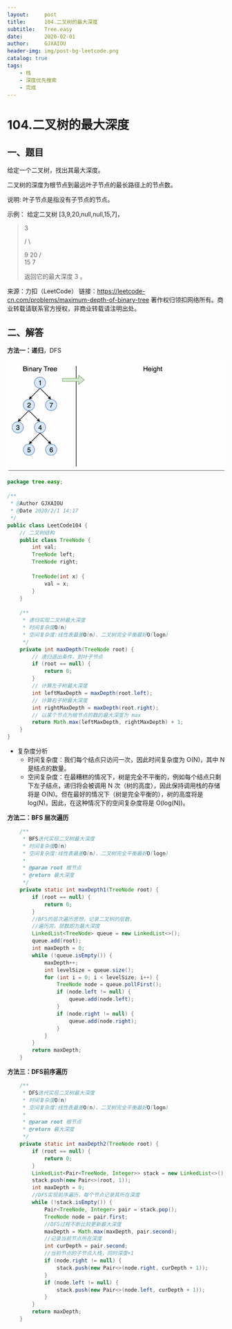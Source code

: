 ```yaml
---
layout:     post
title:      104.二叉树的最大深度
subtitle:   Tree.easy
date:       2020-02-01
author:     GJXAIOU
header-img: img/post-bg-leetcode.png
catalog: true
tags:
    - 栈
	- 深度优先搜索
	- 完成
---
```


# 104.二叉树的最大深度



## 一、题目

给定一个二叉树，找出其最大深度。

二叉树的深度为根节点到最远叶子节点的最长路径上的节点数。

说明: 叶子节点是指没有子节点的节点。

示例：
给定二叉树 [3,9,20,null,null,15,7]，

> 3
>
> /  \
>
> 9    20
>      /   \
>    15    7
>
> 返回它的最大深度 3 。

来源：力扣（LeetCode）
链接：https://leetcode-cn.com/problems/maximum-depth-of-binary-tree
著作权归领扣网络所有。商业转载请联系官方授权，非商业转载请注明出处。



## 二、解答

**方法一：递归**，DFS

![LeetCode104](104.%E4%BA%8C%E5%8F%89%E6%A0%91%E7%9A%84%E6%9C%80%E5%A4%A7%E6%B7%B1%E5%BA%A6.resource/LeetCode104.gif)

```java
package tree.easy;

/**
 * @Author GJXAIOU
 * @Date 2020/2/1 14:17
 */
public class LeetCode104 {
    // 二叉树结构
    public class TreeNode {
        int val;
        TreeNode left;
        TreeNode right;

        TreeNode(int x) {
            val = x;
        }
    }

    /**
     * 递归实现二叉树最大深度
     * 时间复杂度O(n)
     * 空间复杂度:线性表最差O(n)、二叉树完全平衡最好O(logn)
     */
    private int maxDepth(TreeNode root) {
        // 递归退出条件，到叶子节点
        if (root == null) {
            return 0;
        }
        // 计算左子树最大深度
        int leftMaxDepth = maxDepth(root.left);
        // 计算右子树最大深度
        int rightMaxDepth = maxDepth(root.right);
        // 以某个节点为根节点的数的最大深度为 max
        return Math.max(leftMaxDepth, rightMaxDepth) + 1;
    }
}

```

- 复杂度分析
    - 时间复杂度：我们每个结点只访问一次，因此时间复杂度为 O(N)，其中 N 是结点的数量。
    - 空间复杂度：在最糟糕的情况下，树是完全不平衡的，例如每个结点只剩下左子结点，递归将会被调用 N 次（树的高度），因此保持调用栈的存储将是 O(N)。但在最好的情况下（树是完全平衡的），树的高度将是 log(N)。因此，在这种情况下的空间复杂度将是 O(log(N))。



**方法二：BFS 层次遍历**

```java
    /**
     * BFS迭代实现二叉树最大深度
     * 时间复杂度O(n)
     * 空间复杂度:线性表最差O(n)、二叉树完全平衡最好O(logn)
     *
     * @param root 根节点
     * @return 最大深度
     */
    private static int maxDepth1(TreeNode root) {
        if (root == null) {
            return 0;
        }
        //BFS的层次遍历思想，记录二叉树的层数，
        //遍历完，层数即为最大深度
        LinkedList<TreeNode> queue = new LinkedList<>();
        queue.add(root);
        int maxDepth = 0;
        while (!queue.isEmpty()) {
            maxDepth++;
            int levelSize = queue.size();
            for (int i = 0; i < levelSize; i++) {
                TreeNode node = queue.pollFirst();
                if (node.left != null) {
                    queue.add(node.left);
                }
                if (node.right != null) {
                    queue.add(node.right);
                }
            }
        }
        return maxDepth;
    }

```



**方法三：DFS前序遍历**

```java
    /**
     * DFS迭代实现二叉树最大深度
     * 时间复杂度O(n)
     * 空间复杂度:线性表最差O(n)、二叉树完全平衡最好O(logn)
     *
     * @param root 根节点
     * @return 最大深度
     */
    private static int maxDepth2(TreeNode root) {
        if (root == null) {
            return 0;
        }
        LinkedList<Pair<TreeNode, Integer>> stack = new LinkedList<>();
        stack.push(new Pair<>(root, 1));
        int maxDepth = 0;
        //DFS实现前序遍历，每个节点记录其所在深度
        while (!stack.isEmpty()) {
            Pair<TreeNode, Integer> pair = stack.pop();
            TreeNode node = pair.first;
            //DFS过程不断比较更新最大深度
            maxDepth = Math.max(maxDepth, pair.second);
            //记录当前节点所在深度
            int curDepth = pair.second;
            //当前节点的子节点入栈，同时深度+1
            if (node.right != null) {
                stack.push(new Pair<>(node.right, curDepth + 1));
            }
            if (node.left != null) {
                stack.push(new Pair<>(node.left, curDepth + 1));
            }
        }
        return maxDepth;
    }


```

